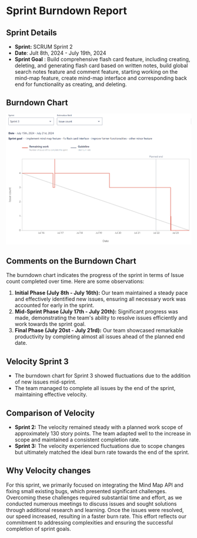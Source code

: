 # Sprint Burndown Report
## Sprint Details
- **Sprint:** SCRUM Sprint 2
- **Date**: Jult 8th, 2024 - July 19th, 2024
- **Sprint Goal** : Build comprehensive flash card feature, including creating, deleting, and generating flash card based on written notes, build global search notes feature and comment feature, starting working on the mind-map feature, create mind-map interface and corresponding back end for functionality as creating, and deleting.
## Burndown Chart
![Burndown Chart](./burndown.png)
## Comments on the Burndown Chart
The burndown chart indicates the progress of the sprint in terms of Issue count completed over time. Here are some observations:
1. **Initial Phase (July 8th - July 16th):**  Our team maintained a steady pace and effectively identified new issues, ensuring all necessary work was accounted for early in the sprint.
2. **Mid-Sprint Phase (July 17th - July 20th):**  Significant progress was made, demonstrating the team's ability to resolve issues efficiently and work towards the sprint goal.
3. **Final Phase (July 20st - July 21rd):**  Our team showcased remarkable productivity by completing almost all issues ahead of the planned end date.
## Velocity Sprint 3 
- The burndown chart for Sprint 3 showed fluctuations due to the addition of new issues mid-sprint.
- The team managed to complete all issues by the end of the sprint, maintaining effective velocity.
## Comparison of Velocity
- **Sprint 2:** The velocity remained steady with a planned work scope of approximately 130 story points. The team adapted well to the increase in scope and maintained a consistent completion rate.
- **Sprint 3:** The velocity experienced fluctuations due to scope changes but ultimately matched the ideal burn rate towards the end of the sprint.
## Why Velocity changes
For this sprint, we primarily focused on integrating the Mind Map API and fixing small existing bugs, which presented significant challenges. Overcoming these challenges required substantial time and effort, as we conducted numerous meetings to discuss issues and sought solutions through additional research and learning. Once the issues were resolved, our speed increased, resulting in a faster burn rate. This effort reflects our commitment to addressing complexities and ensuring the successful completion of sprint goals.
